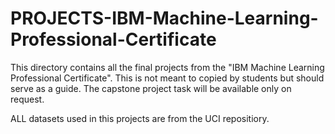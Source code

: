 # PROJECTS-IBM-Machine-Learning-Professional-Certificate
This directory contains all the final projects from the "IBM Machine Learning Professional Certificate". This is not meant to copied by students but should serve as a guide. The capstone project task will be available only on request.


ALL datasets used in this projects are from the UCI repositiory.
